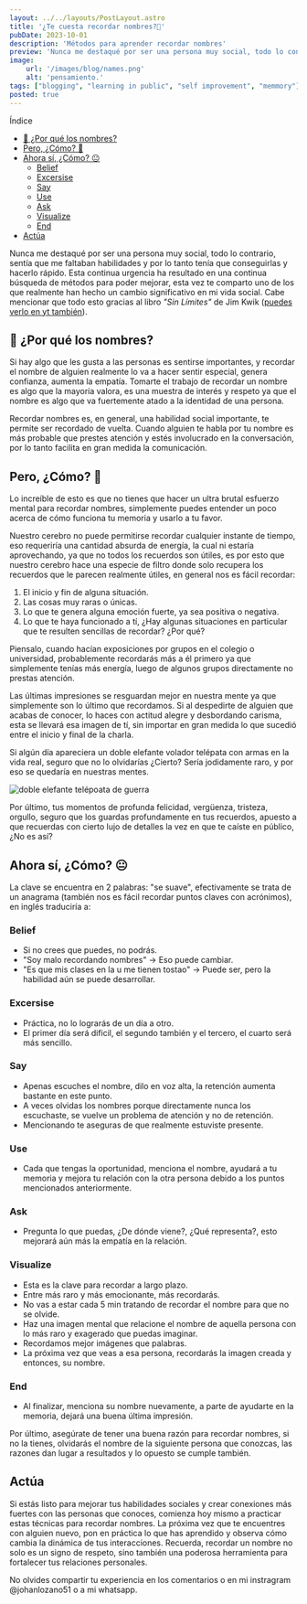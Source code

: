 ```yaml
---
layout: ../../layouts/PostLayout.astro
title: '¿Te cuesta recordar nombres?🛟'
pubDate: 2023-10-01
description: 'Métodos para aprender recordar nombres'
preview: 'Nunca me destaqué por ser una persona muy social, todo lo contrario, sentía que me faltaban habilidades y por lo tanto tenía que conseguirlas y hacerlo rápido. Esta continua urgencia ha resultado en una'
image:
    url: '/images/blog/names.png'
    alt: 'pensamiento.'
tags: ["blogging", "learning in public", "self improvement", "memmory"]
posted: true
---
```



Índice


- [🤔 ¿Por qué los nombres?](#-por-qué-los-nombres)
- [Pero, ¿Cómo? 🤨](#pero-cómo-)
- [Ahora sí, ¿Cómo? 😐](#ahora-sí-cómo-)
  - [Belief](#belief)
  - [Excersise](#excersise)
  - [Say](#say)
  - [Use](#use)
  - [Ask](#ask)
  - [Visualize](#visualize)
  - [End](#end)
- [Actúa](#actúa)




Nunca me destaqué por ser una persona muy social, todo lo contrario, sentía que me faltaban habilidades y por lo tanto tenía que conseguirlas y hacerlo rápido. Esta continua urgencia ha resultado en una continua búsqueda de métodos para poder mejorar, esta vez te comparto uno de los que realmente han hecho un cambio significativo en mi vida social. Cabe mencionar que todo esto gracias al libro *"Sin Límites"* de Jim Kwik ([puedes verlo en yt también](https://www.youtube.com/watch?v=Y7m59wRKXe4&t=934s&pp=ygUTamltIGt3aWsgY29uZmVyZW5jZQ%3D%3D)).


## 🤔 ¿Por qué los nombres?


Si hay algo que les gusta a las personas es sentirse importantes, y recordar el nombre de alguien realmente lo va a hacer sentir especial, genera confianza, aumenta la empatía. Tomarte el trabajo de recordar un nombre es algo que la mayoría valora, es una muestra de interés y respeto ya que el nombre es algo que va fuertemente atado a la identidad de una persona.


Recordar nombres es, en general, una habilidad social importante, te permite ser recordado de vuelta. Cuando alguien te habla por tu nombre es más probable que prestes atención y estés involucrado en la conversación, por lo tanto facilita en gran medida la comunicación.


## Pero, ¿Cómo? 🤨


Lo increíble de esto es que no tienes que hacer un ultra brutal esfuerzo mental para recordar nombres, simplemente puedes entender un poco acerca de cómo funciona tu memoria y usarlo a tu favor.


Nuestro cerebro no puede permitirse recordar cualquier instante de tiempo, eso requeriría una cantidad absurda de energía, la cual ni estaría aprovechando, ya que no todos los recuerdos son útiles, es por esto que nuestro cerebro hace una especie de filtro donde solo recupera los recuerdos que le parecen realmente útiles, en general nos es fácil recordar:


1. El inicio y fin de alguna situación.
2. Las cosas muy raras o únicas.
3. Lo que te genera alguna emoción fuerte, ya sea positiva o negativa.
4. Lo que te haya funcionado a tí, ¿Hay algunas situaciones en particular que te resulten sencillas de recordar? ¿Por qué?


Piensalo, cuando hacían exposiciones por grupos en el colegio o universidad, probablemente recordarás más a él primero ya que simplemente tenías más energía, luego de algunos grupos directamente no prestas atención.


Las últimas impresiones se resguardan mejor en nuestra mente ya que simplemente son lo último que recordamos. Si al despedirte de alguien que acabas de conocer, lo haces con actitud alegre y desbordando carisma, esta se llevará esa imagen de tí, sin importar en gran medida lo que sucedió entre el inicio y final de la charla.


Si algún día apareciera un doble elefante volador telépata con armas en la vida real, seguro que no lo olvidarías ¿Cierto? Sería jodidamente raro, y por eso se quedaría en nuestras mentes.


![doble elefante telépoata de guerra](https://i.pinimg.com/600x315/43/83/79/4383798e8fbcb504bd7372446207330d.jpg)


Por último, tus momentos de profunda felicidad, vergüenza, tristeza, orgullo, seguro que los guardas profundamente en tus recuerdos, apuesto a que recuerdas con cierto lujo de detalles la vez en que te caíste en público, ¿No es así?


## Ahora sí, ¿Cómo? 😐


La clave se encuentra en 2 palabras: "se suave", efectivamente se trata de un anagrama (también nos es fácil recordar puntos claves con acrónimos), en inglés traduciría a:


### Belief
- Si no crees que puedes, no podrás.
- "Soy malo recordando nombres" -> Eso puede cambiar.
- "Es que mis clases en la u me tienen tostao" -> Puede ser, pero la habilidad aún se puede desarrollar.
### Excersise
- Práctica, no lo lograrás de un día a otro.
- El primer día será dificil, el segundo también y el tercero, el cuarto será más sencillo.
### Say
- Apenas escuches el nombre, dilo en voz alta, la retención aumenta bastante en este punto.
- A veces olvidas los nombres porque directamente nunca los escuchaste, se vuelve un problema de atención y no de retención. 
- Mencionando te aseguras de que realmente estuviste presente.
### Use
- Cada que tengas la oportunidad, menciona el nombre, ayudará a tu memoria y mejora tu relación con la otra persona debido a los puntos mencionados anteriormente.
### Ask
- Pregunta lo que puedas, ¿De dónde viene?, ¿Qué representa?, esto mejorará aún más la empatía en la relación.
### Visualize
- Esta es la clave para recordar a largo plazo.
- Entre más raro y más emocionante, más recordarás.
- No vas a estar cada 5 min tratando de recordar el nombre para que no se olvide. 
- Haz una imagen mental que relacione el nombre de aquella persona con lo más raro y exagerado que puedas imaginar.
- Recordamos mejor imágenes que palabras.
- La próxima vez que veas a esa persona, recordarás la imagen creada y entonces, su nombre.
### End
- Al finalizar, menciona su nombre nuevamente, a parte de ayudarte en la memoria, dejará una buena última impresión.


Por último, asegúrate de tener una buena razón para recordar nombres, si no la tienes, olvidarás el nombre de la siguiente persona que conozcas, las razones dan lugar a resultados y lo opuesto se cumple también.

## Actúa

Si estás listo para mejorar tus habilidades sociales y crear conexiones más fuertes con las personas que conoces, comienza hoy mismo a practicar estas técnicas para recordar nombres. La próxima vez que te encuentres con alguien nuevo, pon en práctica lo que has aprendido y observa cómo cambia la dinámica de tus interacciones. Recuerda, recordar un nombre no solo es un signo de respeto, sino también una poderosa herramienta para fortalecer tus relaciones personales.

No olvides compartir tu experiencia en los comentarios o en mi instragram @johanlozano51 o a mi whatsapp.


